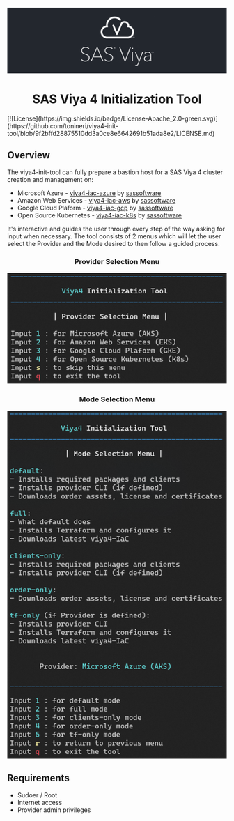 ![SAS Viya](assets/sasviya_logo_header_gh.png)

<div align="center">

# **SAS Viya 4 Initialization Tool**

</div>
[![License](https://img.shields.io/badge/License-Apache_2.0-green.svg)](https://github.com/tonineri/viya4-init-tool/blob/9f2bffd28875510dd3a0ce8e6642691b51ada8e2/LICENSE.md)

## Overview
The viya4-init-tool can fully prepare a bastion host for a SAS Viya 4 cluster creation and management on:
* Microsoft Azure - [viya4-iac-azure](https://github.com/sassoftware/viya4-iac-azure) by [sassoftware](@sassoftware)
* Amazon Web Services - [viya4-iac-aws](https://github.com/sassoftware/viya4-iac-aws) by [sassoftware](@sassoftware)
* Google Cloud Plaform - [viya4-iac-gcp](https://github.com/sassoftware/viya4-iac-gcp) by [sassoftware](@sassoftware)
* Open Source Kubernetes - [viya4-iac-k8s](https://github.com/sassoftware/viya4-iac-k8s) by [sassoftware](@sassoftware)


It's interactive and guides the user through every step of the way asking for input when necessary.
The tool consists of 2 menus which will let the user select the Provider and the Mode desired to then follow a guided process.

<div align="center">

### Provider Selection Menu

![viya-init-tool | Provider Selection Menu](assets/providerSelectionMenu.png)


### Mode Selection Menu

![viya-init-tool | Mode Selection Menu](assets/modeSelectionMenu.png)
</div>

## Requirements

* Sudoer / Root
* Internet access
* Provider admin privileges
